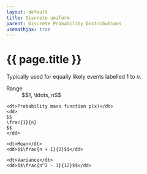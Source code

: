 ```yaml
---
layout: default
title: Discrete uniform
parent: Discrete Probability Distributions
usemathjax: true
---
```


# {{ page.title }}

Typically used for equally likely events labelled 1 to <em>n</em>.

<dl>
    <dt>Range</dt>
    <dd>$$1, \ldots, n$$</dd>

    <dt>Probability mass function p(x)</dt>
    <dd>
    $$
    \frac{1}{n}
    $$
    </dd>

    <dt>Mean</dt>
    <dd>$$\frac{n + 1}{2}$$</dd>

    <dt>Variance</dt>
    <dd>$$\frac{n^2 - 1}{12}$$</dd>
</dl>